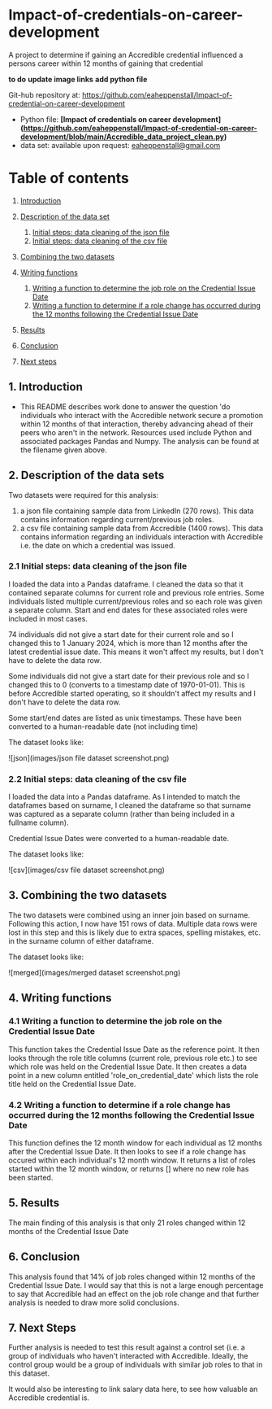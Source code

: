 # Impact-of-credentials-on-career-development
A project to determine if gaining an Accredible credential influenced a persons career within 12 months of gaining that credential

**to do**
**update image links**
**add python file**

Git-hub repository at:
https://github.com/eaheppenstall/Impact-of-credential-on-career-development

- Python file: **[Impact of credentials on career development] (https://github.com/eaheppenstall/Impact-of-credential-on-career-development/blob/main/Accredible_data_project_clean.py)**
- data set: available upon request: eaheppenstall@gmail.com

# Table of contents
1. [Introduction](#introduction)

2. [Description of the data set](#section2)
    1. [Initial steps: data cleaning of the json file](#sec2p1)
    2. [Initial steps: data cleaning of the csv file](#sec2p2)

3. [Combining the two datasets](#section3)
    
4. [Writing functions](#section4)
    1. [Writing a function to determine the job role on the Credential Issue Date](#sec4p1)
    2. [Writing a function to determine if a role change has occurred during the 12 months following the Credential Issue Date](#sec4p2)

5. [Results](#section5)
    
6. [Conclusion](#conclusion)

7. [Next steps](#nextsteps)

## 1. Introduction <a name="introduction"></a>
- This README describes work done to answer the question 'do individuals who interact with the Accredible network secure a promotion within 12 months of that interaction, thereby advancing ahead of their peers who aren't in the network. Resources used include Python and associated packages Pandas and Numpy. The analysis can be found at the filename given above.  


##  2. Description of the data sets <a name="section2"></a>
Two datasets were required for this analysis: 

1) a json file containing sample data from LinkedIn (270 rows). This data contains information regarding current/previous job roles. 
2) a csv file containing sample data from Accredible (1400 rows). This data contains information regarding an individuals interaction with Accredible i.e. the date on which a credential was issued.


### 2.1 Initial steps: data cleaning of the json file <a name="sec2p1"></a>
I loaded the data into a Pandas dataframe. I cleaned the data so that it contained separate columns for current role and previous role entries. Some individuals listed multiple current/previous roles and so each role was given a separate column. Start and end dates for these associated roles were included in most cases. 

74 individuals did not give a start date for their current role and so I changed this to 1 January 2024, which is more than 12 months after the latest credential issue date. This means it won't affect my results, but I don't have to delete the data row.

Some individuals did not give a start date for their previous role and so I changed this to 0 (converts to a timestamp date of 1970-01-01). This is before Accredible started operating, so it shouldn't affect my results and I don't have to delete the data row. 

Some start/end dates are listed as unix timestamps. These have been converted to a human-readable date (not including time)

The dataset looks like: 

![json](images/json file dataset screenshot.png)

### 2.2 Initial steps: data cleaning of the csv file <a name="sec2p2"></a>

I loaded the data into a Pandas dataframe. As I intended to match the dataframes based on surname, I cleaned the dataframe so that surname was captured as a separate column (rather than being included in a fullname column). 

Credential Issue Dates were converted to a human-readable date.

The dataset looks like: 

![csv](images/csv file dataset screenshot.png)

## 3. Combining the two datasets <a name="section3"></a>

The two datasets were combined using an inner join based on surname. Following this action, I now have 151 rows of data. Multiple data rows were lost in this step and this is likely due to extra spaces, spelling mistakes, etc. in the surname column of either dataframe. 

The dataset looks like: 

![merged](images/merged dataset screenshot.png)

## 4. Writing functions <a name="section4"></a>

### 4.1 Writing a function to determine the job role on the Credential Issue Date <a name="sec4p1"></a>

This function takes the Credential Issue Date as the reference point. It then looks through the role title columns (current role, previous role etc.) to see which role was held on the Credential Issue Date. It then creates a data point in a new column entitled 'role_on_credential_date' which lists the role title held on the Credential Issue Date.

### 4.2 Writing a function to determine if a role change has occurred during the 12 months following the Credential Issue Date <a name="sec4p2"></a>

This function defines the 12 month window for each individual as 12 months after the Credential Issue Date. It then looks to see if a role change has occured within each individual's 12 month window. It returns a list of roles started within the 12 month window, or returns [] where no new role has been started.

## 5. Results <a name="section5"></a>

The main finding of this analysis is that only 21 roles changed within 12 months of the Credential Issue Date

## 6. Conclusion <a name="conclusion"></a>

This analysis found that 14% of job roles changed within 12 months of the Credential Issue Date. I would say that this is not a large enough percentage to say that Accredible had an effect on the job role change and that further analysis is needed to draw more solid conclusions. 

## 7. Next Steps <a name="nextsteps"></a>

Further analysis is needed to test this result against a control set (i.e. a group of individuals who haven't interacted with Accredible. Ideally, the control group would be a group of individuals with similar job roles to that in this dataset. 

It would also be interesting to link salary data here, to see how valuable an Accredible credential is.
